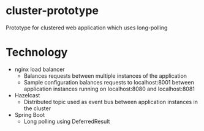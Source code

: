 # cluster-prototype
Prototype for clustered web application which uses long-polling

# Technology
- nginx load balancer
  - Balances requests between multiple instances of the application
  - Sample configuration balances requests to localhost:8001 between application instances running on localhost:8080 and localhost:8081
- Hazelcast
  - Distributed topic used as event bus between application instances in the cluster
- Spring Boot
  - Long polling using DeferredResult
